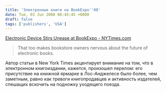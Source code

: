 ```yaml
---
title: 'Электронные книги на BookExpo''08'
date: Tue, 03 Jun 2008 08:45:45 +0000
draft: false
tags: ['publishers', 'USA']
---
```


[Electronic Device Stirs Unease at BookExpo - NYTimes.com](http://www.nytimes.com/2008/06/02/books/02bea.html)

> That too makes bookstore owners nervous about the future of electronic books.

Автор статьи в New York Times акцентирует внимание на том, что в электронном книгоиздании, кажется, произошел перелом: его присутствие на книжной ярмарке в Лос-Анджелесе было более, чем заметным, равно как тревоги книгопродавцев и активность издателей, спешащих вскочить на подножку уходящего поезда.
